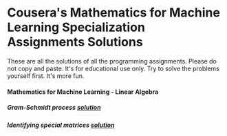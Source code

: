# Cousera's Mathematics for Machine Learning Specialization Assignments Solutions
These are all the solutions of all the programming assignments. Please do not copy and paste. It's for educational use only. Try to solve the problems yourself first. It's more fun.

#### Mathematics for Machine Learning - Linear Algebra
##### Gram-Schmidt process [solution](https://github.com/3adel/cousera-mathematics-for-machine-learning-specialization/blob/master/Mathematics%20for%20Machine%20Learning%20-%20Linear%20Algebra/GramSchmidtProcess.ipynb)
##### Identifying special matrices [solution](https://github.com/3adel/cousera-mathematics-for-machine-learning-specialization/blob/master/Mathematics%20for%20Machine%20Learning%20-%20Linear%20Algebra/IdentifyingSpecialMatrices.ipynbb)
